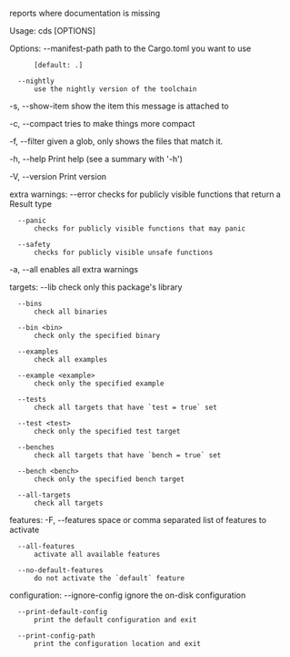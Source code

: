reports where documentation is missing

Usage: cds [OPTIONS]

Options:
--manifest-path <path>
path to the Cargo.toml you want to use

          [default: .]

      --nightly
          use the nightly version of the toolchain

-s, --show-item
show the item this message is attached to

-c, --compact
tries to make things more compact

-f, --filter <glob>
given a glob, only shows the files that match it.

-h, --help
Print help (see a summary with '-h')

-V, --version
Print version

extra warnings:
--error
checks for publicly visible functions that return a Result type

      --panic
          checks for publicly visible functions that may panic

      --safety
          checks for publicly visible unsafe functions

-a, --all
enables all extra warnings

targets:
--lib
check only this package's library

      --bins
          check all binaries

      --bin <bin>
          check only the specified binary

      --examples
          check all examples

      --example <example>
          check only the specified example

      --tests
          check all targets that have `test = true` set

      --test <test>
          check only the specified test target

      --benches
          check all targets that have `bench = true` set

      --bench <bench>
          check only the specified bench target

      --all-targets
          check all targets

features:
-F, --features <features>
space or comma separated list of features to activate

      --all-features
          activate all available features

      --no-default-features
          do not activate the `default` feature

configuration:
--ignore-config
ignore the on-disk configuration

      --print-default-config
          print the default configuration and exit

      --print-config-path
          print the configuration location and exit
